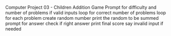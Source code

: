 Computer Project 03 - Children Addition Game
 Prompt for difficulty and number of problems
 if valid inputs
     loop for correct number of problems
        loop for each problem
           create random number
           print the random to be summed
        prompt for answer
        check if right answer
     print final score
say invalid input if needed
